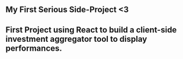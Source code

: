 ## My First Serious Side-Project <3 

## First Project using React to build a client-side investment aggregator tool to display performances.  
